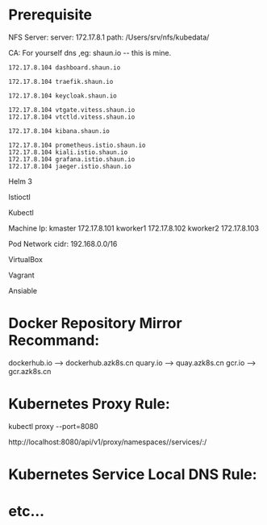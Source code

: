 
# Prerequisite

NFS Server:
    server: 172.17.8.1
    path: /Users/srv/nfs/kubedata/

CA:
    For yourself dns ,eg: shaun.io  -- this is mine.

    172.17.8.104 dashboard.shaun.io

    172.17.8.104 traefik.shaun.io

    172.17.8.104 keycloak.shaun.io

    172.17.8.104 vtgate.vitess.shaun.io
    172.17.8.104 vtctld.vitess.shaun.io

    172.17.8.104 kibana.shaun.io

    172.17.8.104 prometheus.istio.shaun.io
    172.17.8.104 kiali.istio.shaun.io
    172.17.8.104 grafana.istio.shaun.io
    172.17.8.104 jaeger.istio.shaun.io

Helm 3

Istioctl

Kubectl

Machine Ip:
    kmaster 172.17.8.101
    kworker1 172.17.8.102
    kworker2 172.17.8.103

Pod Network cidr:
    192.168.0.0/16

VirtualBox

Vagrant

Ansiable


# Docker Repository Mirror Recommand:

dockerhub.io --> dockerhub.azk8s.cn
quary.io --> quay.azk8s.cn
gcr.io --> gcr.azk8s.cn

# Kubernetes Proxy Rule:

kubectl proxy --port=8080 

http://localhost:8080/api/v1/proxy/namespaces/<NAMESPACE>/services/<SERVICE-NAME>:<PORT-NAME>/ 

# Kubernetes Service Local DNS Rule:


# etc...